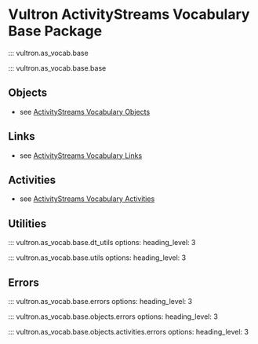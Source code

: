 # Vultron ActivityStreams Vocabulary Base Package

::: vultron.as_vocab.base

::: vultron.as_vocab.base.base

## Objects

- see [ActivityStreams Vocabulary Objects](as_objects.md)

## Links

- see [ActivityStreams Vocabulary Links](as_links.md)

## Activities

- see [ActivityStreams Vocabulary Activities](as_activities.md)

## Utilities

::: vultron.as_vocab.base.dt_utils
    options:
        heading_level: 3

::: vultron.as_vocab.base.utils
    options:
        heading_level: 3

## Errors

::: vultron.as_vocab.base.errors
    options:
        heading_level: 3

::: vultron.as_vocab.base.objects.errors
    options:
        heading_level: 3

::: vultron.as_vocab.base.objects.activities.errors
    options:
        heading_level: 3
